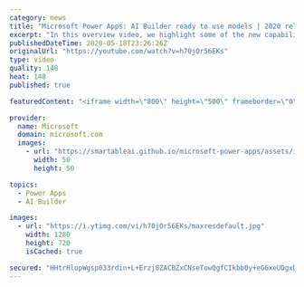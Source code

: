 ```yaml
---
category: news
title: "Microsoft Power Apps: AI Builder ready to use models | 2020 release wave 1 overview"
excerpt: "In this overview video, we highlight some of the new capabilities included in the latest update to Microsoft Power Apps, AI Builder ready to use models.     Here are the capabilities covered:   • Entity extraction helps you by identifying and extracting people, dates, places, locations, etc. from text"
publishedDateTime: 2020-05-18T23:26:26Z
originalUrl: "https://youtube.com/watch?v=h70jOr56EKs"
type: video
quality: 148
heat: 148
published: true

featuredContent: "<iframe width=\"800\" height=\"500\" frameborder=\"0\" src=\"https://www.youtube.com/embed/h70jOr56EKs\" allow=\"accelerometer; autoplay; encrypted-media; gyroscope; picture-in-picture\" allowfullscreen></iframe>"

provider:
  name: Microsoft
  domain: microsoft.com
  images:
    - url: "https://smartableai.github.io/microsoft-power-apps/assets/images/organizations/microsoft.com-50x50.jpg"
      width: 50
      height: 50

topics:
  - Power Apps
  - AI Builder

images:
  - url: "https://i.ytimg.com/vi/h70jOr56EKs/maxresdefault.jpg"
    width: 1280
    height: 720
    isCached: true

secured: "HHtrHlopWgsp033rdin+L+Erzj8ZACBZxCNseTowQgfCIkbb0y+eG6xeUDgxDhfe4t10d5eQRLE/Xp/CSlyWNr0jo1OUBS3HLBAnXngPYDihDZJE0xW5hvjr9R28N+b8VJrBMNkhZLkAY+yUqIdr3jet9Ni9aUh9UeK1WeyWTMRw8UCfLmfWKn61TXu7qfMdanPXOdeg3pbJfuedOHmXVXgSMb6d08IiWqkCBENz9LNkPW5s9voXy4jFC3fFDBibT+8l9Q68EnPc2bJ6CEXdjamfF6R/b6gpfQXNJ7byFTrZ2IDf3dtHqaOEbBRfHXwSfxjZxB2u1zqFpOpUEHxUxDKXrHDmOZaLts3+pxzbDNGMlMQgQsUzxxOq9P7+UihqdlVOGpxkmO/EVD1zSfnC11DEOBpj8sUZMSfGoqZM8/EltJ1soprbs1zXS/iR9KfL;MjepYi5BHG8i1CgMkXYA2Q=="
---
```


